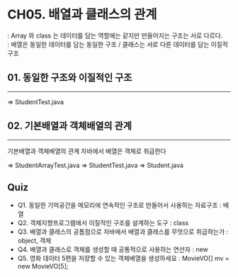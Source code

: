 # CH05. 배열과 클래스의 관계
: Array 와 class 는 데이터를 담는 역할에는 같지만 만들어지는 구조는 서로 다르다.   
: 배열은 동일한 데이터를 담는 동일한 구조 / 클래스는 서로 다른 데이터를 담는 이질적 구조

## 01. 동일한 구조와 이질적인 구조
---

=> StudentTest.java
## 02. 기본배열과 객체배열의 관계
---
기본배열과 객체배열의 관계
자바에서 배열은 객체로 취급한다

=> StudentArrayTest.java
=> StudentTest.java
=> Student.java

Quiz
---
- Q1. 동일한 기억공간을 메모리에 연속적인 구조로 만들어서 사용하는 자료구조 : 배열
- Q2. 객체지향프로그램에서 이질적인 구조를 설계하는 도구 : class
- Q3. 배열과 클래스의 공톰점으로 자바에서 배열과 클래스를 무엇으로 취급하는가 : object, 객체
- Q4. 배열과 클래스로 객체를 생성할 때 공통적으로 사용하는 연산자 : new
- Q5. 영화 데이터 5편을 저장할 수 있는 객체배열을 생성하세요 : MovieVO[] mv = new MovieVO[5];
